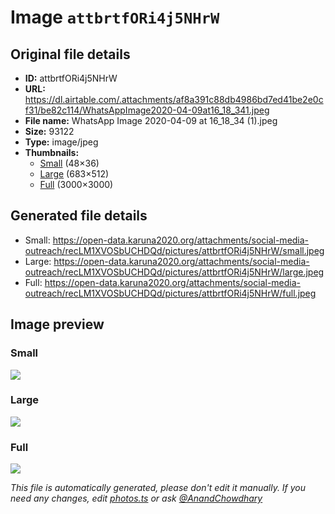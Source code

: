 # Image `attbrtfORi4j5NHrW`

## Original file details

- **ID:** attbrtfORi4j5NHrW
- **URL:** https://dl.airtable.com/.attachments/af8a391c88db4986bd7ed41be2e0cf31/be82c114/WhatsAppImage2020-04-09at16_18_341.jpeg
- **File name:** WhatsApp Image 2020-04-09 at 16_18_34 (1).jpeg
- **Size:** 93122
- **Type:** image/jpeg
- **Thumbnails:**
  - [Small](https://dl.airtable.com/.attachmentThumbnails/7967c8554bf1ed94dde4f7ef2d6ad40a/f6a77728) (48×36)
  - [Large](https://dl.airtable.com/.attachmentThumbnails/35838c702f0532d54a133c928fb12287/f4beaf1d) (683×512)
  - [Full](https://dl.airtable.com/.attachmentThumbnails/6da421e2062bd6ecb0cb9e0faffb7eed/dcf4880f) (3000×3000)

## Generated file details

- Small: https://open-data.karuna2020.org/attachments/social-media-outreach/recLM1XVOSbUCHDQd/pictures/attbrtfORi4j5NHrW/small.jpeg
- Large: https://open-data.karuna2020.org/attachments/social-media-outreach/recLM1XVOSbUCHDQd/pictures/attbrtfORi4j5NHrW/large.jpeg
- Full: https://open-data.karuna2020.org/attachments/social-media-outreach/recLM1XVOSbUCHDQd/pictures/attbrtfORi4j5NHrW/full.jpeg

## Image preview

### Small

![](https://open-data.karuna2020.org/attachments/social-media-outreach/recLM1XVOSbUCHDQd/pictures/attbrtfORi4j5NHrW/small.jpeg)

### Large

![](https://open-data.karuna2020.org/attachments/social-media-outreach/recLM1XVOSbUCHDQd/pictures/attbrtfORi4j5NHrW/large.jpeg)

### Full

![](https://open-data.karuna2020.org/attachments/social-media-outreach/recLM1XVOSbUCHDQd/pictures/attbrtfORi4j5NHrW/full.jpeg)

_This file is automatically generated, please don't edit it manually. If you need any changes, edit [photos.ts](/photos.ts) or ask [@AnandChowdhary](https://github.com/AnandChowdhary)_
